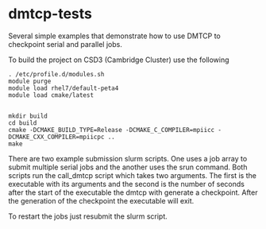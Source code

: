 # dmtcp-tests

Several simple examples that demonstrate how to use DMTCP to checkpoint serial and parallel jobs. 

To build the project on CSD3 (Cambridge Cluster) use the following

    . /etc/profile.d/modules.sh
    module purge
    module load rhel7/default-peta4    
    module load cmake/latest 

    
    mkdir build
    cd build
    cmake -DCMAKE_BUILD_TYPE=Release -DCMAKE_C_COMPILER=mpiicc -DCMAKE_CXX_COMPILER=mpiicpc ..
    make

There are two example submission slurm scripts. One uses a job array to submit multiple serial jobs and the another uses the srun command. Both scripts run the call_dmtcp script which takes two arguments. The first is the executable with its arguments and the second is the number of seconds after the start of the executable the dmtcp with generate a checkpoint. After the generation of the checkpoint the executable will exit.

To restart the jobs just resubmit the slurm script.
